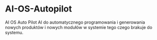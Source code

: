 # AI-OS-Autopilot
AI OS Auto Pilot AI do automatycznego programowania i generowania nowych produktów i nowych modułów w systemie tego czego brakuje do systemu. 
